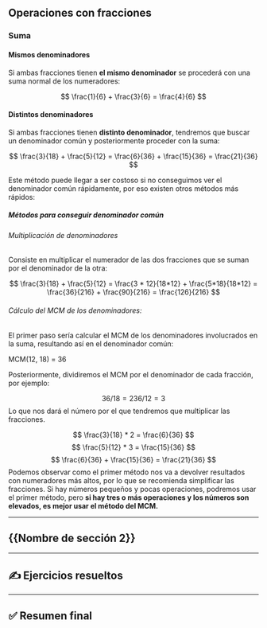 ## Operaciones con fracciones
### Suma

#### Mismos denominadores

Si ambas fracciones tienen **el mismo denominador** se procederá con una suma normal de los numeradores:

$$
\frac{1}{6} + \frac{3}{6} = \frac{4}{6}
$$

#### Distintos denominadores

Si ambas fracciones tienen **distinto denominador**, tendremos que buscar un denominador común y posteriormente proceder con la suma:

$$
\frac{3}{18} + \frac{5}{12} = \frac{6}{36} + \frac{15}{36} = \frac{21}{36}
$$

Este método puede llegar a ser costoso si no conseguimos ver el denominador común rápidamente, por eso existen otros métodos más rápidos: 

##### Métodos para conseguir denominador común
###### Multiplicación de denominadores

Consiste en multiplicar el numerador de las dos fracciones que se suman por el denominador de la otra:

$$
\frac{3}{18} + \frac{5}{12} = \frac{3 * 12}{18*12} + \frac{5*18}{18*12} = \frac{36}{216} + \frac{90}{216} = \frac{126}{216}
$$

###### Cálculo del MCM de los denominadores:

El primer paso sería calcular el MCM de los denominadores involucrados en la suma, resultando así en el denominador común:

MCM(12, 18) = 36

Posteriormente, dividiremos el MCM por el denominador de cada fracción, por ejemplo:

$$
36 / 18 = 2
36 / 12 = 3
$$
Lo que nos dará el número por el que tendremos que multiplicar las fracciones.

$$
\frac{3}{18} * 2 = \frac{6}{36}
$$
$$
\frac{5}{12} * 3 = \frac{15}{36}
$$
$$
\frac{6}{36} + \frac{15}{36} = \frac{21}{36}
$$
Podemos observar como el primer método nos va a devolver resultados con numeradores más altos, por lo que se recomienda simplificar las fracciones. Si hay números pequeños y pocas operaciones, podremos usar el primer método, pero **si hay tres o más operaciones y los números son elevados, es mejor usar el método del MCM.**



---
## {{Nombre de sección 2}}

---

## ✍️ Ejercicios resueltos

---

## ✅ Resumen final
